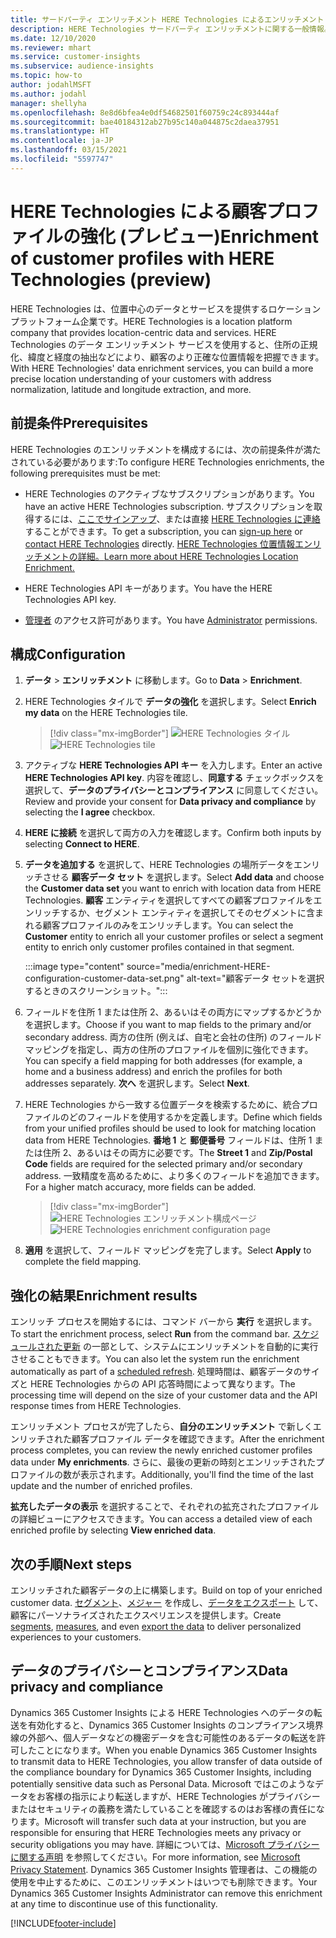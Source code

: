 ```yaml
---
title: サードパーティ エンリッチメント HERE Technologies によるエンリッチメント
description: HERE Technologies サードパーティ エンリッチメントに関する一般情報。
ms.date: 12/10/2020
ms.reviewer: mhart
ms.service: customer-insights
ms.subservice: audience-insights
ms.topic: how-to
author: jodahlMSFT
ms.author: jodahl
manager: shellyha
ms.openlocfilehash: 8e8d6bfea4e0df54682501f60759c24c893444af
ms.sourcegitcommit: bae40184312ab27b95c140a044875c2daea37951
ms.translationtype: HT
ms.contentlocale: ja-JP
ms.lasthandoff: 03/15/2021
ms.locfileid: "5597747"
---
```

# <a name="enrichment-of-customer-profiles-with-here-technologies-preview"></a><span data-ttu-id="33e0a-103">HERE Technologies による顧客プロファイルの強化 (プレビュー)</span><span class="sxs-lookup"><span data-stu-id="33e0a-103">Enrichment of customer profiles with HERE Technologies (preview)</span></span>

<span data-ttu-id="33e0a-104">HERE Technologies は、位置中心のデータとサービスを提供するロケーション プラットフォーム企業です。</span><span class="sxs-lookup"><span data-stu-id="33e0a-104">HERE Technologies is a location platform company that provides location-centric data and services.</span></span> <span data-ttu-id="33e0a-105">HERE Technologies のデータ エンリッチメント サービスを使用すると、住所の正規化、緯度と経度の抽出などにより、顧客のより正確な位置情報を把握できます。</span><span class="sxs-lookup"><span data-stu-id="33e0a-105">With HERE Technologies' data enrichment services, you can build a more precise location understanding of your customers with address normalization, latitude and longitude extraction, and more.</span></span>

## <a name="prerequisites"></a><span data-ttu-id="33e0a-106">前提条件</span><span class="sxs-lookup"><span data-stu-id="33e0a-106">Prerequisites</span></span>

<span data-ttu-id="33e0a-107">HERE Technologies のエンリッチメントを構成するには、次の前提条件が満たされている必要があります:</span><span class="sxs-lookup"><span data-stu-id="33e0a-107">To configure HERE Technologies enrichments, the following prerequisites must be met:</span></span>

- <span data-ttu-id="33e0a-108">HERE Technologies のアクティブなサブスクリプションがあります。</span><span class="sxs-lookup"><span data-stu-id="33e0a-108">You have an active HERE Technologies subscription.</span></span> <span data-ttu-id="33e0a-109">サブスクリプションを取得するには、[ここでサインアップ](https://developer.here.com/sign-up?utm_medium=referral&utm_source=Microsoft-Dynamics-CI&create=Freemium-Basic)、または直接 [HERE Technologies に連絡](https://developer.here.com/help?utm_medium=referral&utm_source=Microsoft-Dynamics-CI#how-can-we-help-you) することができます。</span><span class="sxs-lookup"><span data-stu-id="33e0a-109">To get a subscription, you can [sign-up here](https://developer.here.com/sign-up?utm_medium=referral&utm_source=Microsoft-Dynamics-CI&create=Freemium-Basic) or [contact HERE Technologies](https://developer.here.com/help?utm_medium=referral&utm_source=Microsoft-Dynamics-CI#how-can-we-help-you) directly.</span></span> [<span data-ttu-id="33e0a-110">HERE Technologies 位置情報エンリッチメントの詳細。</span><span class="sxs-lookup"><span data-stu-id="33e0a-110">Learn more about HERE Technologies Location Enrichment.</span></span>](https://developer.here.com/location-enrichment?cid=Dev-MicrosoftDynamics-DB-0-Dev-&utm_source=MicrosoftDynamics&utm_medium=referral&utm_campaign=Online_Dev_ReferralMicrosoft)

- <span data-ttu-id="33e0a-111">HERE Technologies API キーがあります。</span><span class="sxs-lookup"><span data-stu-id="33e0a-111">You have the HERE Technologies API key.</span></span>

- <span data-ttu-id="33e0a-112">[管理者](permissions.md#administrator) のアクセス許可があります。</span><span class="sxs-lookup"><span data-stu-id="33e0a-112">You have [Administrator](permissions.md#administrator) permissions.</span></span>

## <a name="configuration"></a><span data-ttu-id="33e0a-113">構成</span><span class="sxs-lookup"><span data-stu-id="33e0a-113">Configuration</span></span>

1. <span data-ttu-id="33e0a-114">**データ** > **エンリッチメント** に移動します。</span><span class="sxs-lookup"><span data-stu-id="33e0a-114">Go to **Data** > **Enrichment**.</span></span>

1. <span data-ttu-id="33e0a-115">HERE Technologies タイルで **データの強化** を選択します。</span><span class="sxs-lookup"><span data-stu-id="33e0a-115">Select **Enrich my data** on the HERE Technologies tile.</span></span>

   > [!div class="mx-imgBorder"]
   > <span data-ttu-id="33e0a-116">![HERE Technologies タイル](media/HERE-tile.png "HERE Technologies タイル")</span><span class="sxs-lookup"><span data-stu-id="33e0a-116">![HERE Technologies tile](media/HERE-tile.png "HERE Technologies tile")</span></span>

1. <span data-ttu-id="33e0a-117">アクティブな **HERE Technologies API キー** を入力します。</span><span class="sxs-lookup"><span data-stu-id="33e0a-117">Enter an active **HERE Technologies API key**.</span></span> <span data-ttu-id="33e0a-118">内容を確認し、**同意する** チェックボックスを選択して、**データのプライバシーとコンプライアンス** に同意してください。</span><span class="sxs-lookup"><span data-stu-id="33e0a-118">Review and provide your consent for **Data privacy and compliance** by selecting the **I agree** checkbox.</span></span> 

1. <span data-ttu-id="33e0a-119">**HERE に接続** を選択して両方の入力を確認します。</span><span class="sxs-lookup"><span data-stu-id="33e0a-119">Confirm both inputs by selecting **Connect to HERE**.</span></span>

1.  <span data-ttu-id="33e0a-120">**データを追加する** を選択して、HERE Technologies の場所データをエンリッチさせる **顧客データ セット** を選択します。</span><span class="sxs-lookup"><span data-stu-id="33e0a-120">Select **Add data** and choose the **Customer data set** you want to enrich with location data from HERE Technologies.</span></span> <span data-ttu-id="33e0a-121">**顧客** エンティティを選択してすべての顧客プロファイルをエンリッチするか、セグメント エンティティを選択してそのセグメントに含まれる顧客プロファイルのみをエンリッチします。</span><span class="sxs-lookup"><span data-stu-id="33e0a-121">You can select the **Customer** entity to enrich all your customer profiles or select a segment entity to enrich only customer profiles contained in that segment.</span></span>

    :::image type="content" source="media/enrichment-HERE-configuration-customer-data-set.png" alt-text="顧客データ セットを選択するときのスクリーンショット。":::

1. <span data-ttu-id="33e0a-123">フィールドを住所 1 または住所 2、あるいはその両方にマップするかどうかを選択します。</span><span class="sxs-lookup"><span data-stu-id="33e0a-123">Choose if you want to map fields to the primary and/or secondary address.</span></span> <span data-ttu-id="33e0a-124">両方の住所 (例えば、自宅と会社の住所) のフィールド マッピングを指定し、両方の住所のプロファイルを個別に強化できます。</span><span class="sxs-lookup"><span data-stu-id="33e0a-124">You can specify a field mapping for both addresses (for example, a home and a business address) and enrich the profiles for both addresses separately.</span></span> <span data-ttu-id="33e0a-125">**次へ** を選択します。</span><span class="sxs-lookup"><span data-stu-id="33e0a-125">Select **Next**.</span></span>

1. <span data-ttu-id="33e0a-126">HERE Technologies から一致する位置データを検索するために、統合プロファイルのどのフィールドを使用するかを定義します。</span><span class="sxs-lookup"><span data-stu-id="33e0a-126">Define which fields from your unified profiles should be used to look for matching location data from HERE Technologies.</span></span> <span data-ttu-id="33e0a-127">**番地 1** と **郵便番号** フィールドは、住所 1 または住所 2、あるいはその両方に必要です。</span><span class="sxs-lookup"><span data-stu-id="33e0a-127">The **Street 1** and **Zip/Postal Code** fields are required for the selected primary and/or secondary address.</span></span> <span data-ttu-id="33e0a-128">一致精度を高めるために、より多くのフィールドを追加できます。</span><span class="sxs-lookup"><span data-stu-id="33e0a-128">For a higher match accuracy, more fields can be added.</span></span>

   > [!div class="mx-imgBorder"]
   > <span data-ttu-id="33e0a-129">![HERE Technologies エンリッチメント構成ページ](media/enrichment-HERE-configuration.png "HERE Technologies エンリッチメント構成ページ")</span><span class="sxs-lookup"><span data-stu-id="33e0a-129">![HERE Technologies enrichment configuration page](media/enrichment-HERE-configuration.png "HERE Technologies enrichment configuration page")</span></span>

1. <span data-ttu-id="33e0a-130">**適用** を選択して、フィールド マッピングを完了します。</span><span class="sxs-lookup"><span data-stu-id="33e0a-130">Select **Apply** to complete the field mapping.</span></span>

## <a name="enrichment-results"></a><span data-ttu-id="33e0a-131">強化の結果</span><span class="sxs-lookup"><span data-stu-id="33e0a-131">Enrichment results</span></span>

<span data-ttu-id="33e0a-132">エンリッチ プロセスを開始するには、コマンド バーから **実行** を選択します。</span><span class="sxs-lookup"><span data-stu-id="33e0a-132">To start the enrichment process, select **Run** from the command bar.</span></span> <span data-ttu-id="33e0a-133">[スケジュールされた更新](system.md#schedule-tab) の一部として、システムにエンリッチメントを自動的に実行させることもできます。</span><span class="sxs-lookup"><span data-stu-id="33e0a-133">You can also let the system run the enrichment automatically as part of a [scheduled refresh](system.md#schedule-tab).</span></span> <span data-ttu-id="33e0a-134">処理時間は、顧客データのサイズと HERE Technologies からの API 応答時間によって異なります。</span><span class="sxs-lookup"><span data-stu-id="33e0a-134">The processing time will depend on the size of your customer data and the API response times from HERE Technologies.</span></span>

<span data-ttu-id="33e0a-135">エンリッチメント プロセスが完了したら、**自分のエンリッチメント** で新しくエンリッチされた顧客プロファイル データを確認できます。</span><span class="sxs-lookup"><span data-stu-id="33e0a-135">After the enrichment process completes, you can review the newly enriched customer profiles data under **My enrichments**.</span></span> <span data-ttu-id="33e0a-136">さらに、最後の更新の時刻とエンリッチされたプロファイルの数が表示されます。</span><span class="sxs-lookup"><span data-stu-id="33e0a-136">Additionally, you'll find the time of the last update and the number of enriched profiles.</span></span>

<span data-ttu-id="33e0a-137">**拡充したデータの表示** を選択することで、それぞれの拡充されたプロファイルの詳細ビューにアクセスできます。</span><span class="sxs-lookup"><span data-stu-id="33e0a-137">You can access a detailed view of each enriched profile by selecting **View enriched data**.</span></span>

## <a name="next-steps"></a><span data-ttu-id="33e0a-138">次の手順</span><span class="sxs-lookup"><span data-stu-id="33e0a-138">Next steps</span></span>

<span data-ttu-id="33e0a-139">エンリッチされた顧客データの上に構築します。</span><span class="sxs-lookup"><span data-stu-id="33e0a-139">Build on top of your enriched customer data.</span></span> <span data-ttu-id="33e0a-140">[セグメント](segments.md)、[メジャー](measures.md) を作成し、[データをエクスポート](export-destinations.md) して、顧客にパーソナライズされたエクスペリエンスを提供します。</span><span class="sxs-lookup"><span data-stu-id="33e0a-140">Create [segments](segments.md), [measures](measures.md), and even [export the data](export-destinations.md) to deliver personalized experiences to your customers.</span></span>

## <a name="data-privacy-and-compliance"></a><span data-ttu-id="33e0a-141">データのプライバシーとコンプライアンス</span><span class="sxs-lookup"><span data-stu-id="33e0a-141">Data privacy and compliance</span></span>

<span data-ttu-id="33e0a-142">Dynamics 365 Customer Insights による HERE Technologies へのデータの転送を有効化すると、Dynamics 365 Customer Insights のコンプライアンス境界線の外部へ、個人データなどの機密データを含む可能性のあるデータの転送を許可したことになります。</span><span class="sxs-lookup"><span data-stu-id="33e0a-142">When you enable Dynamics 365 Customer Insights to transmit data to HERE Technologies, you allow transfer of data outside of the compliance boundary for Dynamics 365 Customer Insights, including potentially sensitive data such as Personal Data.</span></span> <span data-ttu-id="33e0a-143">Microsoft ではこのようなデータをお客様の指示により転送しますが、HERE Technologies がプライバシーまたはセキュリティの義務を満たしていることを確認するのはお客様の責任になります。</span><span class="sxs-lookup"><span data-stu-id="33e0a-143">Microsoft will transfer such data at your instruction, but you are responsible for ensuring that HERE Technologies meets any privacy or security obligations you may have.</span></span> <span data-ttu-id="33e0a-144">詳細については、[Microsoft プライバシーに関する声明](https://go.microsoft.com/fwlink/?linkid=396732) を参照してください。</span><span class="sxs-lookup"><span data-stu-id="33e0a-144">For more information, see [Microsoft Privacy Statement](https://go.microsoft.com/fwlink/?linkid=396732).</span></span>
<span data-ttu-id="33e0a-145">Dynamics 365 Customer Insights 管理者は、この機能の使用を中止するために、このエンリッチメントはいつでも削除できます。</span><span class="sxs-lookup"><span data-stu-id="33e0a-145">Your Dynamics 365 Customer Insights Administrator can remove this enrichment at any time to discontinue use of this functionality.</span></span>


[!INCLUDE[footer-include](../includes/footer-banner.md)]